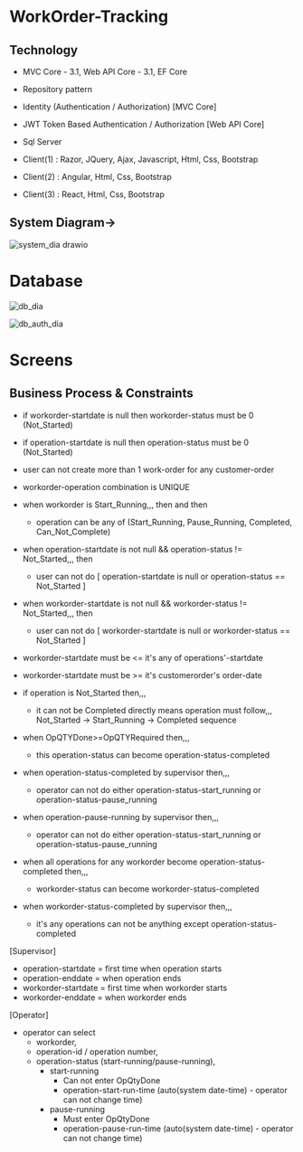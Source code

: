 # WorkOrder-Tracking

Technology
----------
- MVC Core - 3.1, Web API Core - 3.1, EF Core

- Repository pattern

- Identity (Authentication / Authorization) [MVC Core]

- JWT Token Based Authentication / Authorization [Web API Core]

- Sql Server

- Client(1) : Razor, JQuery, Ajax, Javascript, Html, Css, Bootstrap

- Client(2) : Angular, Html, Css, Bootstrap

- Client(3) : React, Html, Css, Bootstrap


## System Diagram->
![system_dia drawio](https://user-images.githubusercontent.com/26190114/166812919-f6e47ac9-df2c-43b4-9e4a-8368d8459e36.png)


# Database
![db_dia](https://user-images.githubusercontent.com/26190114/166802303-b1a54a9b-656e-46d7-91a6-9df148a7947d.PNG)

![db_auth_dia](https://user-images.githubusercontent.com/26190114/166802666-e5b50a14-5ca7-4bfe-a55a-b1bc5909b890.PNG)

# Screens



## Business Process & Constraints
* if workorder-startdate is null then workorder-status must be 0 (Not_Started)
* if operation-startdate is null then operation-status must be 0 (Not_Started)

* user can not create more than 1 work-order for any customer-order

* workorder-operation combination is UNIQUE

* when workorder is Start_Running,,, then and then 
	- operation can be any of (Start_Running, Pause_Running, Completed, Can_Not_Complete) 

* when operation-startdate is not null && operation-status != Not_Started,,, then
	- user can not do [ operation-startdate is null or operation-status == Not_Started ]

* when workorder-startdate is not null && workorder-status != Not_Started,,, then 
	- user can not do [ workorder-startdate is null or workorder-status == Not_Started ]

* workorder-startdate must be <= it's any of operations'-startdate

* workorder-startdate must be >= it's customerorder's order-date

* if operation is Not_Started then,,,
	- it can not be Completed directly means operation must follow,,, Not_Started -> Start_Running -> Completed sequence

* when OpQTYDone>=OpQTYRequired then,,,
	- this operation-status can become operation-status-completed
* when operation-status-completed by supervisor then,,,
	- operator can not do either operation-status-start_running or operation-status-pause_running
* when operation-pause-running by supervisor then,,,
	- operator can not do either operation-status-start_running or operation-status-pause_running
* when all operations for any workorder become operation-status-completed then,,,
	- workorder-status can become workorder-status-completed
* when workorder-status-completed by supervisor then,,,
	- it's any operations can not be anything except operation-status-completed

[Supervisor]
- operation-startdate = first time when operation starts
- operation-enddate = when operation ends
- workorder-startdate = first time when workorder starts
- workorder-enddate = when workorder ends


[Operator]							
- operator can select 
	- workorder, 
	- operation-id / operation number,
	- operation-status (start-running/pause-running),
		- start-running 
			- Can not enter OpQtyDone
			- operation-start-run-time (auto(system date-time) - operator can not change time)
		- pause-running 
			- Must enter OpQtyDone
			- operation-pause-run-time (auto(system date-time) - operator can not change time)
	
